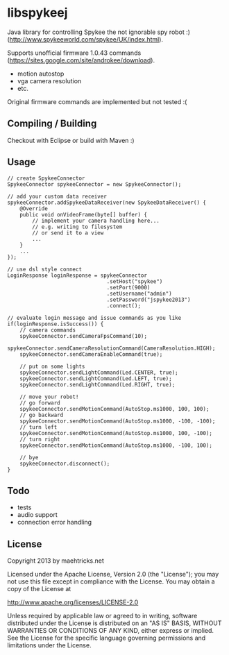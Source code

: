 libspykeej
==========

Java library for controlling Spykee the not ignorable spy robot :) (http://www.spykeeworld.com/spykee/UK/index.html).

Supports unofficial firmware 1.0.43 commands (https://sites.google.com/site/androkee/download).
- motion autostop
- vga camera resolution
- etc.

Original firmware commands are implemented but not tested :(

Compiling / Building
--------------------
Checkout with Eclipse or build with Maven :)

Usage
-----
```
// create SpykeeConnector
SpykeeConnector spykeeConnector = new SpykeeConnector();

// add your custom data receiver
spykeeConnector.addSpykeeDataReceiver(new SpykeeDataReceiver() {
    @Override
    public void onVideoFrame(byte[] buffer) {
    	// implement your camera handling here...
    	// e.g. writing to filesystem
    	// or send it to a view
		...
    }
    ...
});

// use dsl style connect
LoginResponse loginResponse = spykeeConnector
								.setHost("spykee")
								.setPort(9000)
								.setUsername("admin")
								.setPassword("jspykee2013")
								.connect();

// evaluate login message and issue commands as you like
if(loginResponse.isSuccess()) {
    // camera commands
    spykeeConnector.sendCameraFpsCommand(10);
    spykeeConnector.sendCameraResolutionCommand(CameraResolution.HIGH);
    spykeeConnector.sendCameraEnableCommand(true);
    
   	// put on some lights
    spykeeConnector.sendLightCommand(Led.CENTER, true);
    spykeeConnector.sendLightCommand(Led.LEFT, true);
    spykeeConnector.sendLightCommand(Led.RIGHT, true);
    
    // move your robot!
   	// go forward
	spykeeConnector.sendMotionCommand(AutoStop.ms1000, 100, 100);
    // go backward
	spykeeConnector.sendMotionCommand(AutoStop.ms1000, -100, -100);
	// turn left
	spykeeConnector.sendMotionCommand(AutoStop.ms1000, 100, -100);
	// turn right
	spykeeConnector.sendMotionCommand(AutoStop.ms1000, -100, 100);
	
    // bye
	spykeeConnector.disconnect();
}
```

Todo
----

- tests
- audio support
- connection error handling

License
-------
Copyright 2013 by maehtricks.net

Licensed under the Apache License, Version 2.0 (the "License");
you may not use this file except in compliance with the License.
You may obtain a copy of the License at

http://www.apache.org/licenses/LICENSE-2.0

Unless required by applicable law or agreed to in writing, software
distributed under the License is distributed on an "AS IS" BASIS,
WITHOUT WARRANTIES OR CONDITIONS OF ANY KIND, either express or implied.
See the License for the specific language governing permissions and
limitations under the License.
